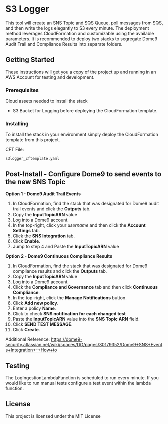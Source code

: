 # S3 Logger

This tool will create an SNS Topic and SQS Queue, poll messages from SQS, and then write the logs elegantly to S3 every minute. The deployment method leverages CloudFormation and customizable using the available parameters. It is recommended to deploy two stacks to segregate Dome9 Audit Trail and Compliance Results into separate folders.

## Getting Started

These instructions will get you a copy of the project up and running in an AWS Account for testing and development.

### Prerequisites

Cloud assets needed to install the stack

* S3 Bucket for Logging before deploying the CloudFormation template.

### Installing

To install the stack in your environment simply deploy the CloudFormation template from this project.

CFT File:

```
s3logger_cftemplate.yaml
```

## Post-Install - Configure Dome9 to send events to the new SNS Topic

**Option 1 - Dome9 Audit Trail Events**
1. In CloudFormation, find the stack that was designated for Dome9 audit trail events and click the **Outputs** tab. 
2. Copy the **InputTopicARN** value
2. Log into a Dome9 account.  
3. In the top-right, click your *username* and then click the **Account Settings** tab.
4. Click the **SNS Integration** tab.
5. Click **Enable**.
6. Jump to step 4 and Paste the **InputTopicARN** value

**Option 2 - Dome9 Continuous Compliance Results**
1. In CloudFormation, find the stack that was designated for Dome9 compliance results and click the **Outputs** tab. 
2. Copy the **InputTopicARN** value
3. Log into a Dome9 account.
4. Click the **Compliance and Governance** tab and then click **Continuous Compliance**.
5. In the top-right, click the **Manage Notifications** button.
6. Click **Add new policy**.
7. Enter a policy **Name**.
8. Click to check **SNS notification for each changed test**
9. Paste the **InputTopicARN** value into the **SNS Topic ARN** field.
10. Click **SEND TEST MESSAGE**.
11. Click **Create**.

Additional Reference: 
https://dome9-security.atlassian.net/wiki/spaces/DG/pages/30179352/Dome9+SNS+Events+Integration+-+How+to

## Testing
The LogIngestionLambdaFunction is scheduled to run every minute. If you would like to run manual tests configure a test event within the lambda function.

## License

This project is licensed under the MIT License

